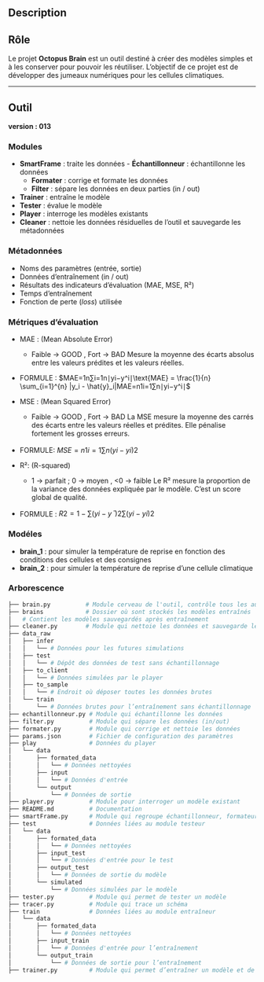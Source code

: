 
## Description

## Rôle
Le projet **Octopus Brain** est un outil destiné à créer des modèles simples et à les conserver pour pouvoir les réutiliser.
L’objectif de ce projet est de développer des jumeaux numériques pour les cellules climatiques.

--- 

## Outil
**version : 013**

### Modules
- **SmartFrame** : traite les données
       - **Échantillonneur** : échantillonne les données  
    - **Formater** : corrige et formate les données
    - **Filter** : sépare les données en deux parties (in / out)
- **Trainer** : entraîne le modèle
- **Tester** : évalue le modèle
- **Player** : interroge les modèles existants
- **Cleaner** : nettoie les données résiduelles de l’outil et sauvegarde les métadonnées
### Métadonnées

- Noms des paramètres (entrée, sortie)
- Données d’entraînement (in / out)
- Résultats des indicateurs d’évaluation (MAE, MSE, R²)
- Temps d’entraînement
- Fonction de perte (_loss_) utilisée
### Métriques d’évaluation

- MAE : (Mean Absolute Error)
	- Faible -> GOOD , Fort -> BAD
	Mesure la moyenne des écarts absolus entre les valeurs prédites et les valeurs réelles.
- FORMULE :
	$MAE=1n∑i=1n∣yi−y^i∣\text{MAE} = \frac{1}{n} \sum_{i=1}^{n} |y_i - \hat{y}_i|MAE=n1​i=1∑n​∣yi​−y^​i​∣$

- MSE : (Mean Squared Error) 
	-  Faible -> GOOD , Fort -> BAD
	La MSE mesure la moyenne des carrés des écarts entre les valeurs réelles et prédites. Elle pénalise fortement les grosses erreurs.
- FORMULE:
	$MSE=n1​i=1∑n​(yi​−y^​i​)2$
	
- R²: (R-squared) 
	- 1 -> parfait ; 0 -> moyen , <0 -> faible
	Le R² mesure la proportion de la variance des données expliquée par le modèle. C’est un score global de qualité.
- FORMULE : 
	$R2=1−∑(yi​−yˉ​)2∑(yi​−y^​i​)2​$

### Modéles
- **brain_1** : pour simuler la température de reprise en fonction des conditions des cellules et des consignes
- **brain_2** : pour simuler la température de reprise d’une cellule climatique

### Arborescence
```bash
├── brain.py          # Module cerveau de l'outil, contrôle tous les autres modules
├── brains            # Dossier où sont stockés les modèles entraînés
│   # Contient les modèles sauvegardés après entraînement
├── cleaner.py        # Module qui nettoie les données et sauvegarde les métadonnées
├── data_raw
│   ├── infer
│   │   └── # Données pour les futures simulations
│   ├── test
│   │   └── # Dépôt des données de test sans échantillonnage
│   ├── to_client
│   │   └── # Données simulées par le player
│   ├── to_sample
│   │   └── # Endroit où déposer toutes les données brutes
│   └── train
│       └── # Données brutes pour l’entraînement sans échantillonnage
├── echantillonneur.py # Module qui échantillonne les données
├── filter.py          # Module qui sépare les données (in/out)
├── formater.py        # Module qui corrige et nettoie les données
├── params.json        # Fichier de configuration des paramètres
├── play               # Données du player
│   └── data
│       ├── formated_data
│       │   └── # Données nettoyées
│       ├── input
│       │   └── # Données d'entrée
│       └── output
│           └── # Données de sortie
├── player.py          # Module pour interroger un modèle existant
├── README.md          # Documentation
├── smartFrame.py      # Module qui regroupe échantillonneur, formateur et filtre
├── test               # Données liées au module testeur
│   └── data
│       ├── formated_data
│       │   └── # Données nettoyées
│       ├── input_test
│       │   └── # Données d'entrée pour le test
│       ├── output_test
│       │   └── # Données de sortie du modèle
│       └── simulated
│           └── # Données simulées par le modèle
├── tester.py          # Module qui permet de tester un modèle
├── tracer.py          # Module qui trace un schéma
├── train              # Données liées au module entraîneur
│   └── data
│       ├── formated_data
│       │   └── # Données nettoyées
│       ├── input_train
│       │   └── # Données d'entrée pour l’entraînement
│       └── output_train
│           └── # Données de sortie pour l’entraînement
├── trainer.py         # Module qui permet d’entraîner un modèle et de l’enregistrer
```








